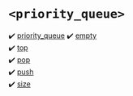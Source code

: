 # `<priority_queue>`
:heavy_check_mark: [priority_queue](priority_queue.md)
:heavy_check_mark: [empty](empty.md)  
:heavy_check_mark: [top](top.md)  
:heavy_check_mark: [pop](pop.md)  
:heavy_check_mark: [push](push.md)  
:heavy_check_mark: [size](size.md)  
